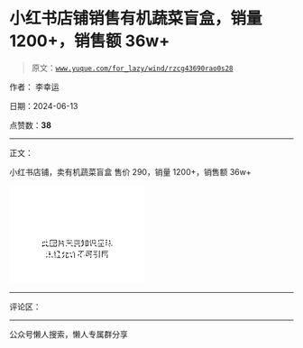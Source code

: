 # 小红书店铺销售有机蔬菜盲盒，销量 1200+，销售额 36w+

> 原文：[`www.yuque.com/for_lazy/wind/rzcg43690rao0s28`](https://www.yuque.com/for_lazy/wind/rzcg43690rao0s28)

作者： 李幸运

日期：2024-06-13

点赞数：**38**

* * *

正文：

小红书店铺，卖有机蔬菜盲盒 售价 290，销量 1200+，销售额 36w+

![](img/78c04d98cb66f36e4d7d8c2077d2f6f1.png)

* * *

评论区：

* * *

公众号懒人搜索，懒人专属群分享